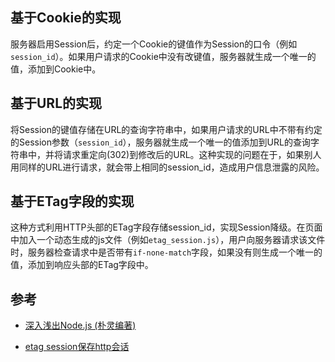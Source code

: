 ## 基于Cookie的实现

服务器启用Session后，约定一个Cookie的键值作为Session的口令（例如 `session_id`）。如果用户请求的Cookie中没有改键值，服务器就生成一个唯一的值，添加到Cookie中。

## 基于URL的实现

将Session的键值存储在URL的查询字符串中，如果用户请求的URL中不带有约定的Session参数（`session_id`），服务器就生成一个唯一的值添加到URL的查询字符串中，并将请求重定向(302)到修改后的URL。这种实现的问题在于，如果别人用同样的URL进行请求，就会带上相同的session_id，造成用户信息泄露的风险。

## 基于ETag字段的实现

这种方式利用HTTP头部的ETag字段存储session_id，实现Session降级。在页面中加入一个动态生成的js文件（例如`etag_session.js`），用户向服务器请求该文件时，服务器检查请求中是否带有`if-none-match`字段，如果没有则生成一个唯一的值，添加到响应头部的ETag字段中。

## 参考

- [深入浅出Node.js (朴灵编著)]()

- [etag session保存http会话](https://cnodejs.org/topic/5212d82d0a746c580b43d948)


